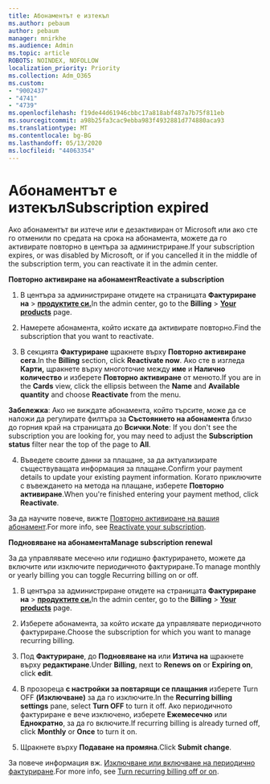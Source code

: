 ```yaml
---
title: Абонаментът е изтекъл
ms.author: pebaum
author: pebaum
manager: mnirkhe
ms.audience: Admin
ms.topic: article
ROBOTS: NOINDEX, NOFOLLOW
localization_priority: Priority
ms.collection: Adm_O365
ms.custom:
- "9002437"
- "4741"
- "4739"
ms.openlocfilehash: f19de44d61946cbbc17a818abf487a7b75f811eb
ms.sourcegitcommit: a98b25fa3cac9ebba983f4932881d774880aca93
ms.translationtype: MT
ms.contentlocale: bg-BG
ms.lasthandoff: 05/13/2020
ms.locfileid: "44063354"
---
```

# <a name="subscription-expired"></a><span data-ttu-id="e1b44-102">Абонаментът е изтекъл</span><span class="sxs-lookup"><span data-stu-id="e1b44-102">Subscription expired</span></span>

<span data-ttu-id="e1b44-103">Ако абонаментът ви изтече или е дезактивиран от Microsoft или ако сте го отменили по средата на срока на абонамента, можете да го активирате повторно в центъра за администриране.</span><span class="sxs-lookup"><span data-stu-id="e1b44-103">If your subscription expires, or was disabled by Microsoft, or if you cancelled it in the middle of the subscription term, you can reactivate it in the admin center.</span></span>

<span data-ttu-id="e1b44-104">**Повторно активиране на абонамент**</span><span class="sxs-lookup"><span data-stu-id="e1b44-104">**Reactivate a subscription**</span></span>

1. <span data-ttu-id="e1b44-105">В центъра за администриране отидете на страницата **Фактуриране на**  >  **[продуктите си.](https://go.microsoft.com/fwlink/p/?linkid=842054)**</span><span class="sxs-lookup"><span data-stu-id="e1b44-105">In the admin center, go to the **Billing** > **[Your products](https://go.microsoft.com/fwlink/p/?linkid=842054)** page.</span></span>

2. <span data-ttu-id="e1b44-106">Намерете абонамента, който искате да активирате повторно.</span><span class="sxs-lookup"><span data-stu-id="e1b44-106">Find the subscription that you want to reactivate.</span></span>

3. <span data-ttu-id="e1b44-107">В секцията **Фактуриране** щракнете върху **Повторно активиране сега**.</span><span class="sxs-lookup"><span data-stu-id="e1b44-107">In the **Billing** section, click **Reactivate now**.</span></span> <span data-ttu-id="e1b44-108">Ако сте в изгледа **Карти,** щракнете върху многоточие между **име** и **Налично количество** и изберете **Повторно активиране** от менюто.</span><span class="sxs-lookup"><span data-stu-id="e1b44-108">If you are in the **Cards** view, click the ellipsis between the **Name** and **Available quantity** and choose **Reactivate** from the menu.</span></span>

<span data-ttu-id="e1b44-109">**Забележка**: Ако не виждате абонамента, който търсите, може да се наложи да регулирате филтъра за **Състоянието на абонамента** близо до горния край на страницата до **Всички**.</span><span class="sxs-lookup"><span data-stu-id="e1b44-109">**Note**: If you don't see the subscription you are looking for, you may need to adjust the **Subscription status** filter near the top of the page to **All**.</span></span>

4. <span data-ttu-id="e1b44-110">Въведете своите данни за плащане, за да актуализирате съществуващата информация за плащане.</span><span class="sxs-lookup"><span data-stu-id="e1b44-110">Confirm your payment details to update your existing payment information.</span></span> <span data-ttu-id="e1b44-111">Когато приключите с въвеждането на метода на плащане, изберете **Повторно активиране**.</span><span class="sxs-lookup"><span data-stu-id="e1b44-111">When you're finished entering your payment method, click **Reactivate**.</span></span>

<span data-ttu-id="e1b44-112">За да научите повече, вижте [Повторно активиране на вашия абонамент](https://docs.microsoft.com/microsoft-365/commerce/subscriptions/reactivate-your-subscription).</span><span class="sxs-lookup"><span data-stu-id="e1b44-112">For more info, see [Reactivate your subscription](https://docs.microsoft.com/microsoft-365/commerce/subscriptions/reactivate-your-subscription).</span></span>

<span data-ttu-id="e1b44-113">**Подновяване на абонамента**</span><span class="sxs-lookup"><span data-stu-id="e1b44-113">**Manage subscription renewal**</span></span>

<span data-ttu-id="e1b44-114">За да управлявате месечно или годишно фактурирането, можете да включите или изключите периодичното фактуриране.</span><span class="sxs-lookup"><span data-stu-id="e1b44-114">To manage monthly or yearly billing you can toggle Recurring billing on or off.</span></span>

1. <span data-ttu-id="e1b44-115">В центъра за администриране отидете на страницата **Фактуриране на**  >  **[продуктите си.](https://go.microsoft.com/fwlink/p/?linkid=842054)**</span><span class="sxs-lookup"><span data-stu-id="e1b44-115">In the admin center, go to the **Billing** > **[Your products](https://go.microsoft.com/fwlink/p/?linkid=842054)** page.</span></span>

2. <span data-ttu-id="e1b44-116">Изберете абонамента, за който искате да управлявате периодичното фактуриране.</span><span class="sxs-lookup"><span data-stu-id="e1b44-116">Choose the subscription for which you want to manage recurring billing.</span></span>

3. <span data-ttu-id="e1b44-117">Под **Фактуриране**, до **Подновяване на** или **Изтича на** щракнете върху **редактиране**.</span><span class="sxs-lookup"><span data-stu-id="e1b44-117">Under **Billing**, next to **Renews on** or **Expiring on**, click **edit**.</span></span>

4. <span data-ttu-id="e1b44-118">В прозореца **с настройки за повтарящи се плащания** изберете Turn OFF **(Изключване)** за да го изключите.</span><span class="sxs-lookup"><span data-stu-id="e1b44-118">In the **Recurring billing settings** pane, select **Turn OFF** to turn it off.</span></span> <span data-ttu-id="e1b44-119">Ако периодичното фактуриране е вече изключено, изберете **Ежемесечно** или **Еднократно**, за да го включите.</span><span class="sxs-lookup"><span data-stu-id="e1b44-119">If recurring billing is already turned off, click **Monthly** or **Once** to turn it on.</span></span>

5. <span data-ttu-id="e1b44-120">Щракнете върху **Подаване на промяна**.</span><span class="sxs-lookup"><span data-stu-id="e1b44-120">Click **Submit change**.</span></span>

<span data-ttu-id="e1b44-121">За повече информация вж. [Изключване или включване на периодично фактуриране](https://docs.microsoft.com/microsoft-365/commerce/subscriptions/renew-your-subscription#turn-recurring-billing-off-or-on).</span><span class="sxs-lookup"><span data-stu-id="e1b44-121">For more info, see [Turn recurring billing off or on](https://docs.microsoft.com/microsoft-365/commerce/subscriptions/renew-your-subscription#turn-recurring-billing-off-or-on).</span></span>
